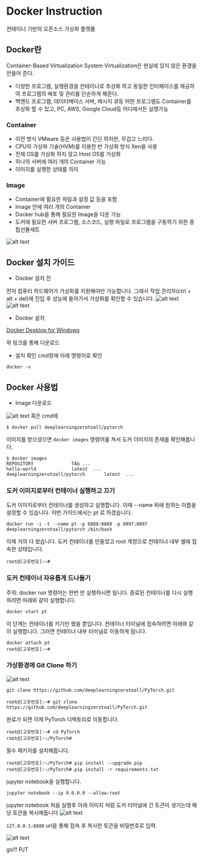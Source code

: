 # Docker Instruction
컨테이너 기반의 오픈소스 가상화 플랫폼
## Docker란
Container-Based Virtualization System
Virtualization은 현실에 있지 않은 환경을 만들어 준다.
- 다양한 프로그램, 실행환경을 컨테이너로 추상화 하고 동일한 인터페이스를 제공하여 프로그램의 배포 및 관리를 단순하게 해준다.
- 백엔드 프로그램, 데이터베이스 서버, 메시지 큐등 어떤 프로그램도 Container를 추상화 할 수 있고, PC, AWS, Google Cloud등 어디에서든 실행가능

### Container
- 이전 방식 VMware 등은 사용법이 간단 하지만, 무겁고 느리다.
- CPU의 가상화 기술(HVM)를 이용한 반 가상화 방식 Xen을 사용
- 전체 OS를 가상화 하지 않고 Host OS를 가상화
- 하나의 서버에 여러 개의 Container 가능
- 이미지를 실행한 상태를 의미
### Image
- Container에 필요한 파일과 설정 값 등을 포함
- Image 안에 여러 개의 Container
- Docker hub을 통해 필요한 Image을 다운 가능
- 도커에 필요한 서버 프로그램, 소스코드, 실행 파일로 프로그램을 구동하기 위한 종합선물세트

![alt text](image-3.png)

## Docker 설치 가이드
- Docker 설치 전

먼저 컴퓨터 하드웨어가 가상화를 지원해야만 가능합니다. 그래서 작업 관리자(ctrl + alt + del)에 진입 후 성능에 들어가서 가상화를 확인할 수 있습니다.
![alt text](image-1.png)
![alt text](image-2.png)

- Docker 설치

[Docker Desktop for Windows](https://docs.docker.com/desktop/install/windows-install/)

위 링크를 통해 다운로드

- 설치 확인
cmd창에 아래 명령어로 확인
```
docker -v
```
## Docker 사용법
- Image 다운로드

![alt text](image-4.png)
혹은 cmd에
```
$ docker pull deeplearningzerotoall/pytorch
```
이미지를 받으셨으면 `docker images` 명령어를 쳐서 도커 이미지의 존재를 확인해봅니다.
```
$ docker images
REPOSITORY				TAG	...
hello-world				latest	... 
deeplearningzerotoall/pytorch		latest	...
```
### 도커 이미지로부터 컨테이너 실행하고 끄기
도커 이미지로부터 컨테이너를 생성하고 실행합니다. 이때 --name 뒤에 원하는 이름을 설정할 수 있습니다. 이번 가이드에서는 pt 로 하겠습니다.
```
docker run -i -t --name pt -p 8888:8888 -p 8097:8097 deeplearningzerotoall/pytorch /bin/bash
```
이제 거의 다 왔습니다. 도커 컨테이너를 만들었고 root 계정으로 컨테이너 내부 쉘에 접속한 상태입니다.

```
root@[고유번호]:~#
```

### 도커 컨테이너 자유롭게 드나들기
주의: docker run 명령어는 한번 만 실행하시면 됩니다. 종료된 컨테이너를 다시 실행하려면 아래와 같이 실행합니다.
```
docker start pt
```
이 단계는 컨테이너를 키기만 했을 뿐입니다. 컨테이너 터미널에 접속하려면 아래와 같이 실행합니다. 그러면 컨테이너 내부 터미널로 이동하게 됩니다.

```
docker attach pt
root@[고유번호]:~#
```

### 가상환경에 Git Clone 하기
![alt text](image-5.png)

```
git clone https://github.com/deeplearningzerotoall/PyTorch.git
```
```
root@[고유번호]:~# git clone https://github.com/deeplearningzerotoall/PyTorch.git
```
완료가 되면 이제 PyTorch 디렉토리로 이동합니다.
```
root@[고유번호]:~# cd PyTorch
root@[고유번호]:~/PyTorch# 
```
필수 패키지를 설치해줍니다.
```
root@[고유번호]:~/PyTorch# pip install --upgrade pip
root@[고유번호]:~/PyTorch# pip install -r requirements.txt
```
jupyter notebook을 실행합니다.
```
jupyter notebook --ip 0.0.0.0 --allow-root
```
jupyter notebook 처음 실행후 아래 이미지 처럼 도커 터미널에 긴 토큰이 생기는데 해당 토큰을 복사해둡니다
![alt text](image-6.png)

`127.0.0.1:8888` url을 통해 접속 후 복사한 토큰을 비밀번호로 입력.

![alt text](image-7.png)

go!!! PJT


